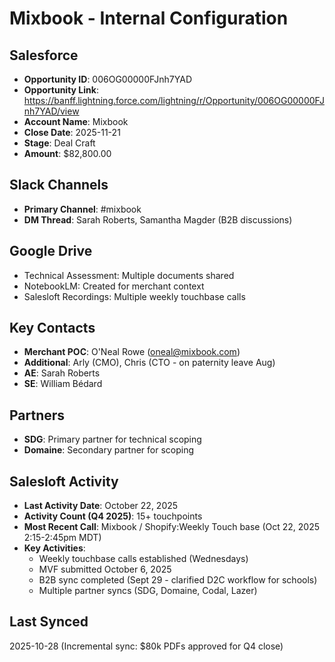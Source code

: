 # Mixbook - Internal Configuration

## Salesforce
- **Opportunity ID**: 006OG00000FJnh7YAD
- **Opportunity Link**: https://banff.lightning.force.com/lightning/r/Opportunity/006OG00000FJnh7YAD/view
- **Account Name**: Mixbook
- **Close Date**: 2025-11-21
- **Stage**: Deal Craft
- **Amount**: $82,800.00

## Slack Channels
- **Primary Channel**: #mixbook
- **DM Thread**: Sarah Roberts, Samantha Magder (B2B discussions)

## Google Drive
- Technical Assessment: Multiple documents shared
- NotebookLM: Created for merchant context
- Salesloft Recordings: Multiple weekly touchbase calls

## Key Contacts
- **Merchant POC**: O'Neal Rowe (oneal@mixbook.com)
- **Additional**: Arly (CMO), Chris (CTO - on paternity leave Aug)
- **AE**: Sarah Roberts
- **SE**: William Bédard

## Partners
- **SDG**: Primary partner for technical scoping
- **Domaine**: Secondary partner for scoping

## Salesloft Activity
- **Last Activity Date**: October 22, 2025
- **Activity Count (Q4 2025)**: 15+ touchpoints
- **Most Recent Call**: Mixbook / Shopify:Weekly Touch base (Oct 22, 2025 2:15-2:45pm MDT)
- **Key Activities**:
  - Weekly touchbase calls established (Wednesdays)
  - MVF submitted October 6, 2025
  - B2B sync completed (Sept 29 - clarified D2C workflow for schools)
  - Multiple partner syncs (SDG, Domaine, Codal, Lazer)

## Last Synced
2025-10-28 (Incremental sync: $80k PDFs approved for Q4 close)

